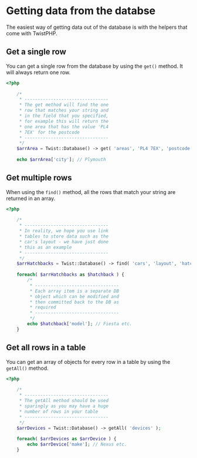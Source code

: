 # Getting data from the databse

The easiest way of getting data out of the database is with the helpers that come with TwistPHP.

## Get a single row

You can get a single row from the database by using the `get()` method. It will always return one row.

```php
<?php
    
    /*
     * --------------------------------
     * The get method will find the one
     * row that matches your string and
     * in the field that you specified,
     * for example this will return the
     * one area that has the value 'PL4
     * 7EX' for the postcode
     * --------------------------------
     */
    $arrArea = Twist::Database() -> get( 'areas', 'PL4 7EX', 'postcode' );
    
    echo $arrArea['city']; // Plymouth
```

## Get multiple rows

When using the `find()` method, all the rows that match your string are returned in an array.

```php
<?php
    
    /*
     * --------------------------------
     * In reality, we hope you use link
     * tables to store data such as the
     * car's layout - we have just done
     * this as an example
     * --------------------------------
     */
    $arrHatchbacks = Twist::Database() -> find( 'cars', 'layout', 'hatchback' );
    
    foreach( $arrHatchbacks as $hatchback ) {
        /*
         * --------------------------------
         * Each array item is a separate DB
         * object which can be modified and
         * then committed back to the DB as
         * required
         * --------------------------------
         */
        echo $hatchback['model']; // Fiesta etc.
    }
```

## Get all rows in a table

You can get an array of objects for every row in a table by using the `getAll()` method.

```php
<?php
    
    /*
     * --------------------------------
     * The getAll method should be used
     * sparingly as you may have a huge
     * number of rows in your table
     * --------------------------------
     */
    $arrDevices = Twist::Database() -> getAll( 'devices' );
    
    foreach( $arrDevices as $arrDevice ) {
        echo $arrDevice['make']; // Nexus etc.
    }
```
